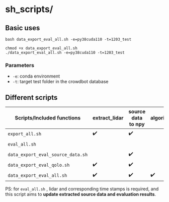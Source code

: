 # sh_scripts/

## Basic uses

```shell
bash data_export_eval_all.sh -e=py38cuda110 -t=1203_test

chmod +x data_export_eval_all.sh
./data_export_eval_all.sh -e=py38cuda110 -t=1203_test
```

### Parameters

- `-e`: conda environment
- `-t`: target test folder in the crowdbot database

## Different scripts

| Scripts/Included functions        | extract_lidar | source data to npy | algorithm | eval_qolo_path | eval_qolo | eval_crowd |
| --------------------------------- | ------------- | ------------------ | --------- | -------------- | --------- | ---------- |
| `export_all.sh`                   | ✔️             | ✔️                  |           |                |           |            |
| `eval_all.sh`                     |               |                    |           | ✔️              | ✔️         | ✔️          |
| `data_export_eval_source_data.sh` |               | ✔️                  |           | ✔️              | ✔️         |            |
| `data_export_eval_qolo.sh`        | ✔️             | ✔️                  |           | ✔️              | ✔️         |            |
| `data_export_eval_all.sh`         | ✔️             | ✔️                  | ✔️         | ✔️              | ✔️         | ✔️          |

PS: for `eval_all.sh` , lidar and corresponding time stamps is required, and this script aims to **update extracted source data and evaluation results**.
